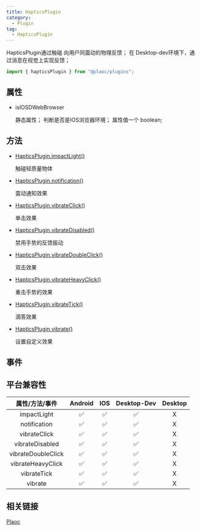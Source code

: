 ```yaml
---
title: HapticsPlugin
category:
  - Plugin
tag:
  - HapticsPlugin
---
```


HapticsPlugin通过触碰 向用户同震动的物理反馈；
在 Desktop-dev环境下，通过消息在视觉上实现反馈；

```js
import { hapticsPlugin } from "@plaoc/plugins";
```

## 属性

  - isIOSDWebBrowser

    静态属性；
    判断是否是IOS浏览器环境；
    属性值一个 boolean;


## 方法

  - [HapticsPlugin.impactLight()](./impact-light.md)

    触碰轻质量物体
  
  - [HapticsPlugin.notification()](./notification.md)

    震动通知效果
  
  - [HapticsPlugin.vibrateClick()](./vibrate-click.md)

    单击效果
  
  - [HapticsPlugin.vibrateDisabled()](./vibrate-disbled.md)

    禁用手势的反馈振动
  
  - [HapticsPlugin.vibrateDoubleClick()](./vibrate-double-click.md)

    双击效果

  - [HapticsPlugin.vibrateHeavyClick()](./vibrate-heavy-click.md)

    重击手势的效果
  
  - [HapticsPlugin.vibrateTick()](./vibrate-tick.md)

    滴答效果
  
  - [HapticsPlugin.vibrate()](./vibrate.md)

    设置自定义效果

## 事件

## 平台兼容性

| 属性/方法/事件       | Android | IOS | Desktop-Dev | Desktop |
|:------------------:|:-------:|:---:|:-----------:|:-------:|
| impactLight        | ✅      | ✅  | ✅          | X       |
| notification       | ✅      | ✅  | ✅          | X       |
| vibrateClick       | ✅      | ✅  | ✅          | X       |
| vibrateDisabled    | ✅      | ✅  | ✅          | X       |
| vibrateDoubleClick | ✅      | ✅  | ✅          | X       |
| vibrateHeavyClick  | ✅      | ✅  | ✅          | X       |
| vibrateTick        | ✅      | ✅  | ✅          | X       |
| vibrate            | ✅      | ✅  | ✅          | X       |

## 相关链接

[Plaoc](../../)



